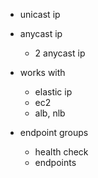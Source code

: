 - unicast ip
- anycast ip
    - 2 anycast ip

- works with
    - elastic ip
    - ec2
    - alb, nlb

- endpoint groups
    - health check
    - endpoints